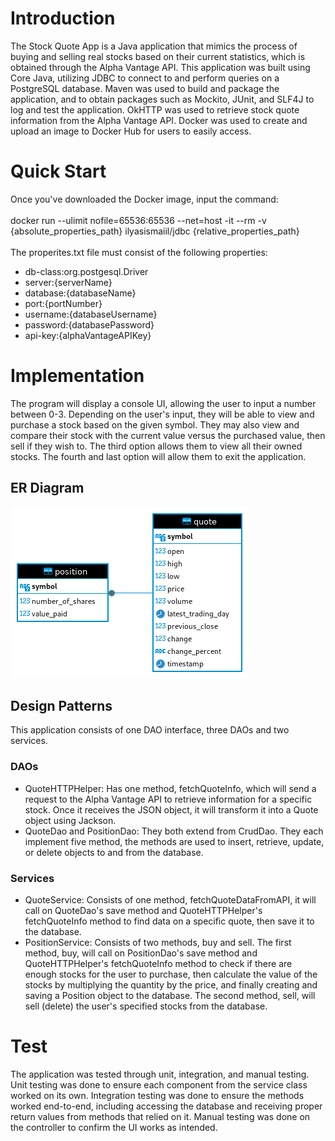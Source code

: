 # Introduction
The Stock Quote App is a Java application that mimics the process of buying and selling real stocks based on their current statistics, which is obtained through the Alpha Vantage API. This application was built using Core Java, utilizing JDBC to connect to and perform queries on a PostgreSQL database. Maven was used to build and package the application, and to obtain packages such as Mockito, JUnit, and SLF4J to log and test the application. OkHTTP was used to retrieve stock quote information from the Alpha Vantage API. Docker was used to create and upload an image to Docker Hub for users to easily access.

# Quick Start
Once you've downloaded the Docker image, input the command: <br /> <br /> docker run --ulimit nofile=65536:65536 --net=host -it --rm -v {absolute_properties_path} ilyasismaiil/jdbc {relative_properties_path} <br />  <br /> The properites.txt file must consist of the following properties:

- db-class:org.postgesql.Driver
- server:{serverName}
- database:{databaseName}
- port:{portNumber}
- username:{databaseUsername}
- password:{databasePassword}
- api-key:{alphaVantageAPIKey}

# Implementation
The program will display a console UI, allowing the user to input a number between 0-3. Depending on the user's input, they will be able to view and purchase a stock based on the given symbol. They may also view and compare their stock with the current value versus the purchased value, then sell if they wish to. The third option allows them to view all their owned stocks. The fourth and last option will allow them to exit the application.
## ER Diagram
![myImage](./assets/stock_quote_erd.png)

## Design Patterns
This application consists of one DAO interface, three DAOs and two services.

### DAOs
- QuoteHTTPHelper: Has one method, fetchQuoteInfo, which will send a request to the Alpha Vantage API to retrieve information for a specific stock. Once it receives the JSON object, it will transform it into a Quote object using Jackson.
- QuoteDao and PositionDao: They both extend from CrudDao. They each implement five method, the methods are used to insert, retrieve, update, or delete objects to and from the database.

### Services
- QuoteService: Consists of one method, fetchQuoteDataFromAPI, it will call on QuoteDao's save method and QuoteHTTPHelper's fetchQuoteInfo method to find data on a specific quote, then save it to the database.
- PositionService: Consists of two methods, buy and sell. The first method, buy, will call on PositionDao's save method and QuoteHTTPHelper's fetchQuoteInfo method to check if there are enough stocks for the user to purchase, then calculate the value of the stocks by multiplying the quantity by the price, and finally creating and saving a Position object to the database. The second method, sell, will sell (delete) the user's specified stocks from the database.

# Test
The application was tested through unit, integration, and manual testing. Unit testing was done to ensure each component from the service class worked on its own. Integration testing was done to ensure the methods worked end-to-end, including accessing the database and receiving proper return values from methods that relied on it. Manual testing was done on the controller to confirm the UI works as intended.

